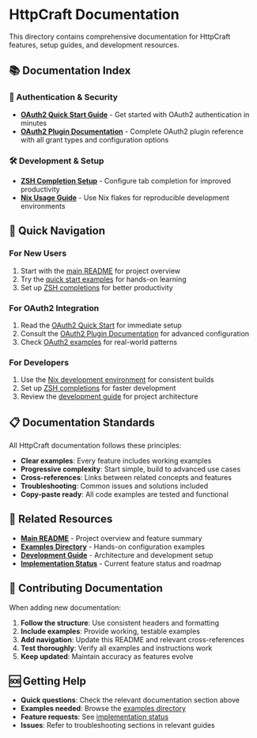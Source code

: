 # HttpCraft Documentation

This directory contains comprehensive documentation for HttpCraft features, setup guides, and development resources.

## 📚 Documentation Index

### 🔐 Authentication & Security
- **[OAuth2 Quick Start Guide](OAUTH2_QUICKSTART.md)** - Get started with OAuth2 authentication in minutes
- **[OAuth2 Plugin Documentation](oauth2-plugin.md)** - Complete OAuth2 plugin reference with all grant types and configuration options

### 🛠 Development & Setup
- **[ZSH Completion Setup](completion_setup.md)** - Configure tab completion for improved productivity
- **[Nix Usage Guide](nix_usage.md)** - Use Nix flakes for reproducible development environments

## 🎯 Quick Navigation

### For New Users
1. Start with the [main README](../README.md) for project overview
2. Try the [quick start examples](../examples/quick-start/) for hands-on learning
3. Set up [ZSH completions](completion_setup.md) for better productivity

### For OAuth2 Integration
1. Read the [OAuth2 Quick Start](OAUTH2_QUICKSTART.md) for immediate setup
2. Consult the [OAuth2 Plugin Documentation](oauth2-plugin.md) for advanced configuration
3. Check [OAuth2 examples](../examples/features/oauth2/) for real-world patterns

### For Developers
1. Use the [Nix development environment](nix_usage.md) for consistent builds
2. Set up [ZSH completions](completion_setup.md) for faster development
3. Review the [development guide](../DEVELOPMENT_GUIDE.md) for project architecture

## 📋 Documentation Standards

All HttpCraft documentation follows these principles:

- **Clear examples**: Every feature includes working examples
- **Progressive complexity**: Start simple, build to advanced use cases
- **Cross-references**: Links between related concepts and features
- **Troubleshooting**: Common issues and solutions included
- **Copy-paste ready**: All code examples are tested and functional

## 🔗 Related Resources

- **[Main README](../README.md)** - Project overview and feature summary
- **[Examples Directory](../examples/)** - Hands-on configuration examples
- **[Development Guide](../DEVELOPMENT_GUIDE.md)** - Architecture and development setup
- **[Implementation Status](../IMPLEMENTATION_STATUS.md)** - Current feature status and roadmap

## 📝 Contributing Documentation

When adding new documentation:

1. **Follow the structure**: Use consistent headers and formatting
2. **Include examples**: Provide working, testable examples
3. **Add navigation**: Update this README and relevant cross-references
4. **Test thoroughly**: Verify all examples and instructions work
5. **Keep updated**: Maintain accuracy as features evolve

## 🆘 Getting Help

- **Quick questions**: Check the relevant documentation section above
- **Examples needed**: Browse the [examples directory](../examples/)
- **Feature requests**: See [implementation status](../IMPLEMENTATION_STATUS.md)
- **Issues**: Refer to troubleshooting sections in relevant guides 